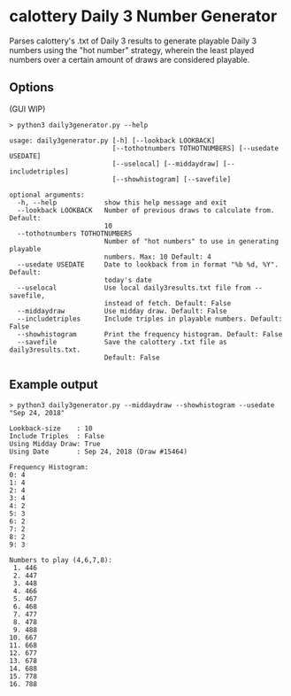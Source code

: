 # calottery Daily 3 Number Generator

Parses calottery's .txt of Daily 3 results to generate playable Daily 3 numbers using the "hot number" strategy, wherein the least played numbers over a certain amount of draws are considered playable.

## Options

(GUI WIP)

```
> python3 daily3generator.py --help

usage: daily3generator.py [-h] [--lookback LOOKBACK]
                          [--tothotnumbers TOTHOTNUMBERS] [--usedate USEDATE]
                          [--uselocal] [--middaydraw] [--includetriples]
                          [--showhistogram] [--savefile]

optional arguments:
  -h, --help            show this help message and exit
  --lookback LOOKBACK   Number of previous draws to calculate from. Default:
                        10
  --tothotnumbers TOTHOTNUMBERS
                        Number of "hot numbers" to use in generating playable
                        numbers. Max: 10 Default: 4
  --usedate USEDATE     Date to lookback from in format "%b %d, %Y". Default:
                        today's date
  --uselocal            Use local daily3results.txt file from --savefile,
                        instead of fetch. Default: False
  --middaydraw          Use midday draw. Default: False
  --includetriples      Include triples in playable numbers. Default: False
  --showhistogram       Print the frequency histogram. Default: False
  --savefile            Save the calottery .txt file as daily3results.txt.
                        Default: False

```

## Example output
```
> python3 daily3generator.py --middaydraw --showhistogram --usedate "Sep 24, 2018"

Lookback-size    : 10
Include Triples  : False
Using Midday Draw: True
Using Date       : Sep 24, 2018 (Draw #15464)

Frequency Histogram:
0: 4
1: 4
2: 4
3: 4
4: 2
5: 3
6: 2
7: 2
8: 2
9: 3

Numbers to play (4,6,7,8):
 1. 446
 2. 447
 3. 448
 4. 466
 5. 467
 6. 468
 7. 477
 8. 478
 9. 488
10. 667
11. 668
12. 677
13. 678
14. 688
15. 778
16. 788
```

